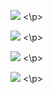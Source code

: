 <p allign = "center">
  <img src="https://github-readme-stats.vercel.app/api?username=NortonV"/>
<\p>

<p allign = "center">
  <img src="https://wakatime.com/share/@b378d2d4-52d5-4f37-bf7f-f9b557a02c75/02c102c4-94b5-493d-84b1-f9d5c176b368.svg">
<\p>

<p allign = "center">
  <img src="https://wakatime.com/share/@b378d2d4-52d5-4f37-bf7f-f9b557a02c75/e6f495e0-3c14-4c7d-a848-704256e2d616.svg">
<\p>

<p allign = "center">
  <img src="https://wakatime.com/share/@b378d2d4-52d5-4f37-bf7f-f9b557a02c75/4c24e7a1-3153-41d9-89d7-902a517f6fbb.svg">
<\p>
